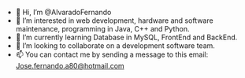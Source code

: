 - 👋 Hi, I’m @AlvaradoFernando
- 👀 I’m interested in web development, hardware and software maintenance, programming in Java, C++ and Python.
- 🌱 I’m currently learning Database in MySQL, FrontEnd and BackEnd.
- 💞️ I’m looking to collaborate on a development software team.
- 📫 You can contact me by sending a message to this email: Jose.fernando.a80@hotmail.com

<!---
AlvaradoFernando/AlvaradoFernando is a ✨ special ✨ repository because its `README.md` (this file) appears on your GitHub profile.
You can click the Preview link to take a look at your changes.
--->
